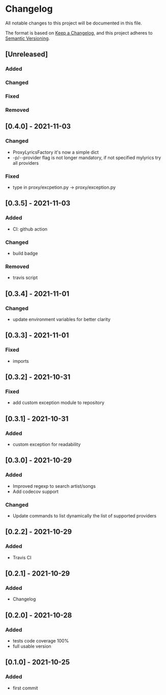 # Changelog
All notable changes to this project will be documented in this file.

The format is based on [Keep a Changelog](https://keepachangelog.com/en/1.0.0/),
and this project adheres to [Semantic Versioning](https://semver.org/spec/v2.0.0.html).

## [Unreleased]
### Added

### Changed

### Fixed

### Removed


## [0.4.0] - 2021-11-03

### Changed

* ProxyLyricsFactory it's now a simple dict
* -p/--provider flag is not longer mandatory, if not specified 
mylyrics try all providers
### Fixed

* type in proxy/excpetion.py -> proxy/exception.py
## [0.3.5] - 2021-11-03

### Added

* CI: github action

### Changed

* build badge
### Removed

* travis script

## [0.3.4] - 2021-11-01

### Changed

* update environment variables for better clarity

## [0.3.3] - 2021-11-01

### Fixed

* imports

## [0.3.2] - 2021-10-31

### Fixed

* add custom exception module to repository

## [0.3.1] - 2021-10-31

### Added

* custom exception for readability
## [0.3.0] - 2021-10-29

### Added

* Improved regexp to search artist/songs 
* Add codecov support

### Changed

* Update commands to list dynamically the list of
supported providers
## [0.2.2] - 2021-10-29

### Added

* Travis CI

## [0.2.1] - 2021-10-29

### Added

* Changelog
## [0.2.0] - 2021-10-28

### Added

* tests code coverage 100%
* full usable version

## [0.1.0] - 2021-10-25

### Added

* first commit
